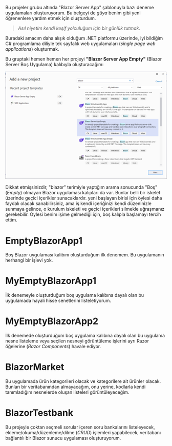 ﻿Bu projeler grubu altında "Blazor Server App" şablonuyla
bazı deneme uygulamaları oluşturuyorum.
Bu belgeyi de *güya* benim gibi yeni öğrenenlere
yardım etmek için oluşturdum.
> *Asıl niyetim kendi keşif yolculuğum için bir günlük tutmak.*

Buradaki amacım daha alışık olduğum .NET platformu üzerinde,
iyi bildiğim C# programlama diliyle tek sayfalık web uygulamaları
(*single page web applications*) oluşturmak.

Bu gruptaki hemen hemen her projeyi **"Blazor Server App Empty"**
(Blazor Server Boş Uygulama) kalıbıyla oluşturacağım:

![](./Resimler/Resim1.png "Blazor Server Boş Uygulama kalıbının seçimi")

Dikkat etmişsinizdir, "blazor" terimiyle yaptığım arama sonucunda
"Boş" (*Empty*) olmayan Blazor uygulaması kalıpları da var.
Bunlar belli bir iskelet üzerinde geçici içerikler sunacaklardır.
yeni başlayan birisi için öylesi daha faydalı olacak sanabilirsiniz,
ama iş kendi içeriğinizi kendi düzeninizle sunmaya gelince,
o kurulum iskeleti ve geçici içerikleri silmekle uğraşmanız gerekebilir.
Öylesi benim işime gelmediği için, boş kalıpla başlamayı tercih ettim.

# EmptyBlazorApp1

Boş Blazor uygulaması kalıbını oluşturduğum ilk denemem.
Bu uygulamanın herhangi bir işlevi yok.

# MyEmptyBlazorApp1

İlk denemeyle oluşturduğum boş uygulama kalıbına dayalı
olan bu uygulamada hayali hisse senetlerini  listeletiyorum.

# MyEmptyBlazorApp2

İlk denemede oluşturduğum boş uygulama kalıbına
dayalı olan bu uygulama nesne listeleme
veya seçilen nesneyi görüntüleme işlerini
ayrı Razor öğelerine (*Razor Components*)
havale ediyor.

# BlazorMarket

Bu uygulamada ürün kategorileri olacak ve
kategorilere ait ürünler olacak.
Bunları bir veritabanından almayacağım,
onu yerine, kodlarla kendi tanımladığım
nesnelerde oluşan listeleri görüntüleyeceğim.

# BlazorTestbank

Bu projeyle çoktan seçmeli sorular içeren 
soru bankalarını listeleyecek,
ekleme/okuma/düzenleme/dilme (*CRUD*)
işlemleri yapabilecek, veritabanı bağlantılı
bir Blazor sunucu uygulaması oluşturuyorum.